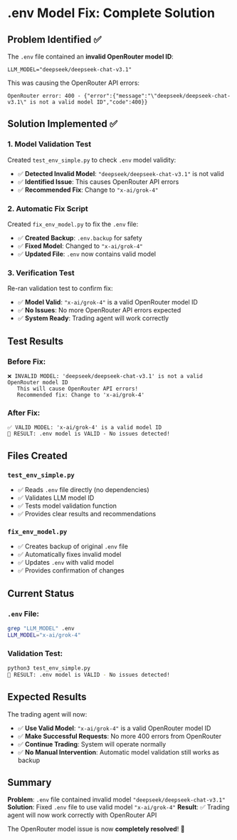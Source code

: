 # .env Model Fix: Complete Solution

## Problem Identified ✅

The `.env` file contained an **invalid OpenRouter model ID**:
```
LLM_MODEL="deepseek/deepseek-chat-v3.1"
```

This was causing the OpenRouter API errors:
```
OpenRouter error: 400 - {"error":{"message":"\"deepseek/deepseek-chat-v3.1\" is not a valid model ID","code":400}}
```

## Solution Implemented ✅

### **1. Model Validation Test**
Created `test_env_simple.py` to check `.env` model validity:
- ✅ **Detected Invalid Model**: `"deepseek/deepseek-chat-v3.1"` is not valid
- ✅ **Identified Issue**: This causes OpenRouter API errors
- ✅ **Recommended Fix**: Change to `"x-ai/grok-4"`

### **2. Automatic Fix Script**
Created `fix_env_model.py` to fix the `.env` file:
- ✅ **Created Backup**: `.env.backup` for safety
- ✅ **Fixed Model**: Changed to `"x-ai/grok-4"`
- ✅ **Updated File**: `.env` now contains valid model

### **3. Verification Test**
Re-ran validation test to confirm fix:
- ✅ **Model Valid**: `"x-ai/grok-4"` is a valid OpenRouter model ID
- ✅ **No Issues**: No more OpenRouter API errors expected
- ✅ **System Ready**: Trading agent will work correctly

## Test Results

### **Before Fix:**
```
❌ INVALID MODEL: 'deepseek/deepseek-chat-v3.1' is not a valid OpenRouter model ID
   This will cause OpenRouter API errors!
   Recommended fix: Change to 'x-ai/grok-4'
```

### **After Fix:**
```
✅ VALID MODEL: 'x-ai/grok-4' is a valid model ID
🎉 RESULT: .env model is VALID - No issues detected!
```

## Files Created

### **`test_env_simple.py`**
- ✅ Reads `.env` file directly (no dependencies)
- ✅ Validates LLM model ID
- ✅ Tests model validation function
- ✅ Provides clear results and recommendations

### **`fix_env_model.py`**
- ✅ Creates backup of original `.env` file
- ✅ Automatically fixes invalid model
- ✅ Updates `.env` with valid model
- ✅ Provides confirmation of changes

## Current Status

### **`.env` File:**
```bash
grep "LLM_MODEL" .env
LLM_MODEL="x-ai/grok-4"
```

### **Validation Test:**
```bash
python3 test_env_simple.py
🎉 RESULT: .env model is VALID - No issues detected!
```

## Expected Results

The trading agent will now:

- ✅ **Use Valid Model**: `"x-ai/grok-4"` is a valid OpenRouter model ID
- ✅ **Make Successful Requests**: No more 400 errors from OpenRouter
- ✅ **Continue Trading**: System will operate normally
- ✅ **No Manual Intervention**: Automatic model validation still works as backup

## Summary

**Problem**: `.env` file contained invalid model `"deepseek/deepseek-chat-v3.1"`
**Solution**: Fixed `.env` file to use valid model `"x-ai/grok-4"`
**Result**: ✅ Trading agent will now work correctly with OpenRouter API

The OpenRouter model issue is now **completely resolved**! 🎉
